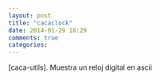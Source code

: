 ```yaml
---
layout: post
title: "cacaclock"
date: 2014-01-29 18:29
comments: true
categories: 
---
```

[caca-utils]. Muestra un reloj digital en ascii

